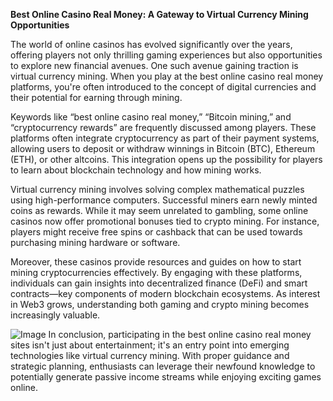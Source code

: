 **Best Online Casino Real Money: A Gateway to Virtual Currency Mining Opportunities**

The world of online casinos has evolved significantly over the years, offering players not only thrilling gaming experiences but also opportunities to explore new financial avenues. One such avenue gaining traction is virtual currency mining. When you play at the best online casino real money platforms, you're often introduced to the concept of digital currencies and their potential for earning through mining.

Keywords like “best online casino real money,” “Bitcoin mining,” and “cryptocurrency rewards” are frequently discussed among players. These platforms often integrate cryptocurrency as part of their payment systems, allowing users to deposit or withdraw winnings in Bitcoin (BTC), Ethereum (ETH), or other altcoins. This integration opens up the possibility for players to learn about blockchain technology and how mining works.

Virtual currency mining involves solving complex mathematical puzzles using high-performance computers. Successful miners earn newly minted coins as rewards. While it may seem unrelated to gambling, some online casinos now offer promotional bonuses tied to crypto mining. For instance, players might receive free spins or cashback that can be used towards purchasing mining hardware or software.

Moreover, these casinos provide resources and guides on how to start mining cryptocurrencies effectively. By engaging with these platforms, individuals can gain insights into decentralized finance (DeFi) and smart contracts—key components of modern blockchain ecosystems. As interest in Web3 grows, understanding both gaming and crypto mining becomes increasingly valuable.


![Image](https://github.com/user-attachments/assets/b8266eee-691e-4ee1-99ef-bfa10d234fd4)
In conclusion, participating in the best online casino real money sites isn't just about entertainment; it's an entry point into emerging technologies like virtual currency mining. With proper guidance and strategic planning, enthusiasts can leverage their newfound knowledge to potentially generate passive income streams while enjoying exciting games online.
